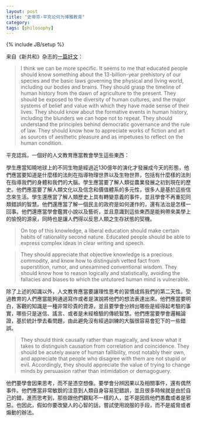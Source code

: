 ```yaml
---
layout: post
title: "史帝芬·平克论何为博雅教育"
category:
tags: [philosophy]
---
```

{% include JB/setup %}

来自《新共和》杂志的[一篇好文](http://www.newrepublic.com/article/119321/harvard-ivy-league-should-judge-students-standardized-tests)：


> I think we can be more specific. It seems to me that educated people should know something about the 13-billion-year prehistory of our species and the basic laws governing the physical and living world, including our bodies and brains. They should grasp the timeline of human history from the dawn of agriculture to the present. They should be exposed to the diversity of human cultures, and the major systems of belief and value with which they have made sense of their lives. They should know about the formative events in human history, including the blunders we can hope not to repeat. They should understand the principles behind democratic governance and the rule of law. They should know how to appreciate works of fiction and art as sources of aesthetic pleasure and as impetuses to reflect on the human condition. 

平克認爲，一個好的人文教育應當教會學生這些東西：

學生應當知曉地球上的不同生物是經過近130億年的演化才發展成今天的形態，他們應當要知道是什麼樣的法則在指導物理世界以及生物世界，包括有什麼樣的法則在指導我們的身體和我們的大腦。學生應當要了解人類從農業發展之初到現在的歷史。他們應當要了解人類文化以及信念和價值體系的多元性，很多人是基於這些信念來生活。學生還應當了解人類歷史上具有轉變意義的事件，並且學會不再重犯同類錯誤的智慧。他們還應當了解一個民主的政府是如何運作的，還有法治是怎樣一回事。他們還應當學會鑑賞小說以及藝術，並且意識到這些東西是能夠帶來美學上的愉悅的源泉，同時也是讓人們得以反思人類之生存狀態的契機。

> On top of this knowledge, a liberal education should make certain habits of rationality second nature. Educated people should be able to express complex ideas in clear writing and speech. 


> They should appreciate that objective knowledge is a precious commodity, and know how to distinguish vetted fact from superstition, rumor, and unexamined conventional wisdom. They should know how to reason logically and statistically, avoiding the fallacies and biases to which the untutored human mind is vulnerable. 

除了上述的知識以外，人文教育應當要讓理性思考的習慣成爲我們的第二天性。受過教育的人們應當能夠通過寫作或者是演說將他們的想法表達出來。他們應當要明白，客觀的知識是一種非常珍貴的資源，並且要學會分辨出哪些是經得起考驗的事實，哪些只是迷信、謠言、或者是未經檢驗的傳統智慧。他們應當要學會邏輯論證，基於統計學去看問題，由此避免沒有經過訓練的大腦很容易會犯下的一些錯誤。


> They should think causally rather than magically, and know what it takes to distinguish causation from correlation and coincidence. They should be acutely aware of human fallibility, most notably their own, and appreciate that people who disagree with them are not stupid or evil. Accordingly, they should appreciate the value of trying to change minds by persuasion rather than intimidation or demagoguery.


他們要學會因果思考，而不是憑空想像。要學會分辨因果以及相關事件，還有偶然事件。他們應當非常敏銳的注意到人類自身容易犯錯誤，並且很多時候就是由於自己的錯，進而思考到，那些跟他們觀點不一樣的人，並不是因爲他們愚蠢或者是邪惡。也因此，假如你要改變人的心智的話，嘗試使用說服的手段，而不是威脅或者煽動的辦法。





